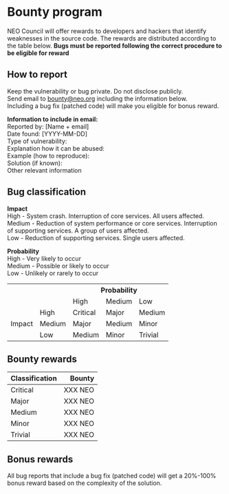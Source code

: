 # Bounty program

NEO Council will offer rewards to developers and hackers that identify weaknesses in the source code. The rewards are distributed according to the table below. **Bugs must be reported following the correct procedure to be eligible for reward**

## How to report 
Keep the vulnerability or bug private. Do not disclose publicly.  
Send email to bounty@neo.org including the information below.  
Including a bug fix (patched code) will make you eligible for bonus reward.   

**Information to include in email:**  
Reported by: [Name + email]  
Date found: [YYYY-MM-DD]  
Type of vulnerability:  
Explanation how it can be abused:  
Example (how to reproduce):  
Solution (if known):  
Other relevant information  
 
 
## Bug classification

**Impact**  
High   - System crash. Interruption of core services. All users affected.  
Medium - Reduction of system performance or core services. Interruption of supporting services. A group of users affected.  
Low    - Reduction of supporting services. Single users affected.  
  
  
**Probability**  
High   - Very likely to occur  
Medium - Possible or likely to occur  
Low    - Unlikely or rarely to occur  


<table>
  <tr>
    <th colspan="2" rowspan="2"></th>
    <th colspan="3">Probability</th>
  </tr>
  <tr>
    <td>High</td>
    <td>Medium</td>
    <td>Low</td>
  </tr>
  <tr>
    <td rowspan="3">Impact</td>
    <td>High</td>
    <td>Critical</td>
    <td>Major</td>
    <td>Medium</td>
  </tr>
  <tr>
    <td>Medium</td>
    <td>Major</td>
    <td>Medium</td>
    <td>Minor</td>
  </tr>
  <tr>
    <td>Low</td>
    <td>Medium</td>
    <td>Minor</td>
    <td>Trivial</td>
  </tr>
</table>


## Bounty rewards  

| Classification  | Bounty   |
|-----------------|---------:|
|Critical         | XXX NEO  |
|Major            | XXX NEO  |
|Medium           | XXX NEO  |
|Minor            | XXX NEO  |
|Trivial          | XXX NEO  |


## Bonus rewards  
All bug reports that include a bug fix (patched code) will get a 20%-100% bonus reward based on the complexity of the solution.



